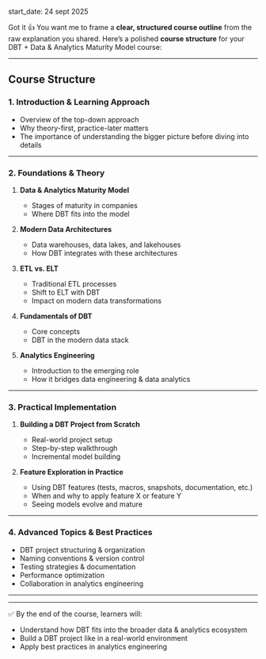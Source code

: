 start_date: 24 sept 2025

Got it 👍 You want me to frame a **clear, structured course outline** from the raw explanation you shared. Here’s a polished **course structure** for your DBT + Data & Analytics Maturity Model course:

---

## **Course Structure**

### **1. Introduction & Learning Approach**

* Overview of the top-down approach
* Why theory-first, practice-later matters
* The importance of understanding the bigger picture before diving into details

---

### **2. Foundations & Theory**

1. **Data & Analytics Maturity Model**

   * Stages of maturity in companies
   * Where DBT fits into the model

2. **Modern Data Architectures**

   * Data warehouses, data lakes, and lakehouses
   * How DBT integrates with these architectures

3. **ETL vs. ELT**

   * Traditional ETL processes
   * Shift to ELT with DBT
   * Impact on modern data transformations

4. **Fundamentals of DBT**

   * Core concepts
   * DBT in the modern data stack

5. **Analytics Engineering**

   * Introduction to the emerging role
   * How it bridges data engineering & data analytics

---

### **3. Practical Implementation**

1. **Building a DBT Project from Scratch**

   * Real-world project setup
   * Step-by-step walkthrough
   * Incremental model building

2. **Feature Exploration in Practice**

   * Using DBT features (tests, macros, snapshots, documentation, etc.)
   * When and why to apply feature X or feature Y
   * Seeing models evolve and mature

---

### **4. Advanced Topics & Best Practices**

* DBT project structuring & organization
* Naming conventions & version control
* Testing strategies & documentation
* Performance optimization
* Collaboration in analytics engineering

---

---

✅ By the end of the course, learners will:

* Understand how DBT fits into the broader data & analytics ecosystem
* Build a DBT project like in a real-world environment
* Apply best practices in analytics engineering

